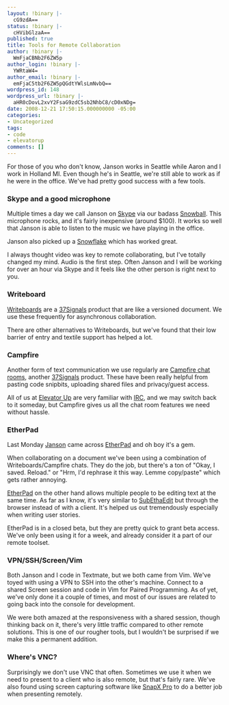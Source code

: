 ```yaml
---
layout: !binary |-
  cG9zdA==
status: !binary |-
  cHVibGlzaA==
published: true
title: Tools for Remote Collaboration
author: !binary |-
  WmFjaCBNb2F6ZW5p
author_login: !binary |-
  YWRtaW4=
author_email: !binary |-
  emFjaC5tb2F6ZW5pQGdtYWlsLmNvbQ==
wordpress_id: 148
wordpress_url: !binary |-
  aHR0cDovL2xvY2FsaG9zdC5sb2NhbC8/cD0xNDg=
date: 2008-12-21 17:50:15.000000000 -05:00
categories:
- Uncategorized
tags:
- code
- elevatorup
comments: []
---
```

For those of you who don't know, Janson works in Seattle while Aaron and I work in Holland MI. Even though he's in Seattle, we're still able to work as if he were in the office. We've had pretty good success with a few tools.

### Skype and a good microphone

Multiple times a day we call Janson on [Skype](http://www.skype.com/) via our badass [Snowball](http://www.bluemic.com/products/Snowball). This microphone rocks, and it's fairly inexpensive (around $100). It works so well that Janson is able to listen to the music we have playing in the office.

Janson also picked up a [Snowflake](http://www.bluemic.com/products/Snowflake) which has worked great.

I always thought video was key to remote collaborating, but I've totally changed my mind. Audio is the first step. Often Janson and I will be working for over an hour via Skype and it feels like the other person is right next to you.

### Writeboard

[Writeboards](http://www.writeboard.com/) are a [37Signals](http://www.37signals.com/) product that are like a versioned document. We use these frequently for asynchronous collaboration.

There are other alternatives to Writeboards, but we've found that their low barrier of entry and textile support has helped a lot.

### Campfire

Another form of text communication we use regularly are [Campfire chat rooms](http://www.campfirenow.com/), another [37Signals](http://www.37signals.com/) product. These have been really helpful from pasting code snipbits, uploading shared files and privacy/guest access.

All of us at [Elevator Up](http://elevatorup.com) are very familiar with [IRC](http://en.wikipedia.org/wiki/Irc), and we may switch back to it someday, but Campfire gives us all the chat room features we need without hassle.

### EtherPad

Last Monday [Janson](http://whycurious.tumblr.com/) came across [EtherPad](http://etherpad.com/) and oh boy it's a gem.

When collaborating on a document we've been using a combination of Writeboards/Campfire chats. They do the job, but there's a ton of "Okay, I saved. Reload." or "Hrm, I'd rephrase it this way. Lemme copy/paste" which gets rather annoying. 

[EtherPad](http://etherpad.com/) on the other hand allows multiple people to be editing text at the same time. As far as I know, it's very similar to [SubEthaEdit](http://www.codingmonkeys.de/subethaedit/) but through the browser instead of with a client. It's helped us out tremendously especially when writing user stories.

EtherPad is in a closed beta, but they are pretty quick to grant beta access. We've only been using it for a week, and already consider it a part of our remote toolset.

### VPN/SSH/Screen/Vim

Both Janson and I code in Textmate, but we both came from Vim. We've toyed with using a VPN to SSH into the other's machine. Connect to a shared Screen session and code in Vim for Paired Programming. As of yet, we've only done it a couple of times, and most of our issues are related to going back into the console for development.

We were both amazed at the responsiveness with a shared session, though thinking back on it, there's very little traffic compared to other remote solutions. This is one of our rougher tools, but I wouldn't be surprised if we make this a permanent addition.

### Where's VNC?

Surprisingly we don't use VNC that often. Sometimes we use it when we need to present to a client who is also remote, but that's fairly rare. We've also found using screen capturing software like [SnapX Pro](http://www.ambrosiasw.com/utilities/snapzprox/) to do a better job when presenting remotely.

